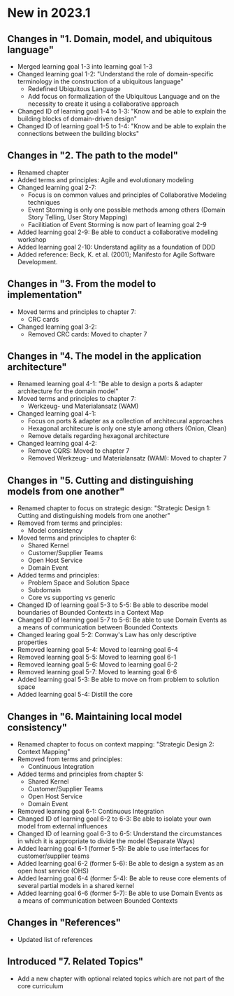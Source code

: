 # New in 2023.1

## Changes in "1. Domain, model, and ubiquitous language"
- Merged learning goal 1-3 into learning goal 1-3
- Changed learning goal 1-2: "Understand the role of domain-specific terminology in the construction of a ubiquitous language"
  - Redefined Ubiquitous Language
  - Add focus on formalization of the Ubiquitous Language and on the necessity to create it using a collaborative approach
- Changed ID of learning goal 1-4 to 1-3: "Know and be able to explain the building blocks of domain-driven design"
- Changed ID of learning goal 1-5 to 1-4: "Know and be able to explain the connections between the building blocks"

## Changes in "2. The path to the model"
- Renamed chapter
- Added terms and principles: Agile and evolutionary modeling
- Changed learning goal 2-7:
  - Focus is on common values and principles of Collaborative Modeling techniques
  - Event Storming is only one possible methods among others (Domain Story Telling, User Story Mapping)
  - Facilitiation of Event Storming is now part of learning goal 2-9
- Added learning goal 2-9: Be able to conduct a collaborative modeling workshop
- Added learning goal 2-10: Understand agility as a foundation of DDD
- Added reference: Beck, K. et al. (2001); Manifesto for Agile Software Development.

## Changes in "3. From the model to implementation"
- Moved terms and principles to chapter 7:
  - CRC cards
- Changed learning goal 3-2:
  - Removed CRC cards: Moved to chapter 7

## Changes in "4. The model in the application architecture"
- Renamed learning goal 4-1: "Be able to design a ports & adapter architecture for the domain model"
- Moved terms and principles to chapter 7:
  - Werkzeug- und Materialansatz (WAM)
- Changed learning goal 4-1:
  - Focus on ports & adapter as a collection of architecural approaches
  - Hexagonal architecure is only one style among others (Onion, Clean)
  - Remove details regarding hexagonal architecture
- Changed learning goal 4-2:
  - Remove CQRS: Moved to chapter 7
  - Removed Werkzeug- und Materialansatz (WAM): Moved to chapter 7

## Changes in "5. Cutting and distinguishing models from one another"
- Renamed chapter to focus on strategic design: "Strategic Design 1: Cutting and distinguishing models from one another"
- Removed from terms and principles:
  - Model consistency
- Moved terms and principles to chapter 6:
  - Shared Kernel
  - Customer/Supplier Teams
  - Open Host Service
  - Domain Event
- Added terms and principles:
  - Problem Space and Solution Space
  - Subdomain
  - Core vs supporting vs generic
- Changed ID of learning goal 5-3 to 5-5: Be able to describe model boundaries of Bounded Contexts in a Context Map
- Changed ID of learning goal 5-7 to 5-6: Be able to use Domain Events as a means of communication between Bounded Contexts
- Changed learing goal 5-2: Conway's Law has only descriptive properties
- Removed learning goal 5-4: Moved to learning goal 6-4
- Removed learning goal 5-5: Moved to learning goal 6-1
- Removed learning goal 5-6: Moved to learning goal 6-2
- Removed learning goal 5-7: Moved to learning goal 6-6
- Added learning goal 5-3: Be able to move on from problem to solution space
- Added learning goal 5-4: Distill the core

## Changes in "6. Maintaining local model consistency"
- Renamed chapter to focus on context mapping: "Strategic Design 2: Context Mapping"
- Removed from terms and principles:
  - Continuous Integration
- Added terms and principles from chapter 5:
  - Shared Kernel
  - Customer/Supplier Teams
  - Open Host Service
  - Domain Event
- Removed learning goal 6-1: Continuous Integration
- Changed ID of learning goal 6-2 to 6-3: Be able to isolate your own model from external influences
- Changed ID of learning goal 6-3 to 6-5: Understand the circumstances in which it is appropriate to divide the model (Separate Ways)
- Added learning goal 6-1 (former 5-5): Be able to use interfaces for customer/supplier teams
- Added learning goal 6-2 (former 5-6): Be able to design a system as an open host service (OHS)
- Added learning goal 6-4 (former 5-4): Be able to reuse core elements of several partial models in a shared kernel
- Added learning goal 6-6 (former 5-7): Be able to use Domain Events as a means of communication between Bounded Contexts

## Changes in "References"
- Updated list of references

## Introduced "7. Related Topics"
- Add a new chapter with optional related topics which are not part of the core curriculum

